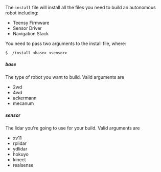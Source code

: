 

The `install` file will install all the files you need to build an autonomous robot including:
- Teensy Firmware
- Sensor Driver
- Navigation Stack

You need to pass two arguments to the install file, where:
```
$ ./install <base> <sensor>
```

##### base 
The type of robot you want to build. Valid arguments are 
- 2wd
- 4wd
- ackermann
- mecanum

##### sensor 
The lidar you're going to use for your build. Valid arguments are 
- xv11
- rplidar
- ydlidar
- hokuyo
- kinect
- realsense


